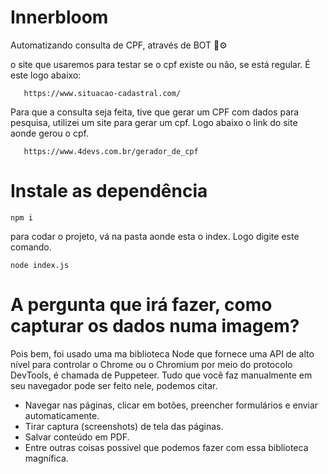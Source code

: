 # Innerbloom

Automatizando consulta de CPF, através de BOT 🤖⚙️


o site que usaremos para testar se o cpf existe ou não, se está regular. É este logo abaixo: 
      
       https://www.situacao-cadastral.com/

Para que a consulta seja feita, tive que gerar um CPF com dados para pesquisa, utilizei um site
para gerar um cpf. Logo abaixo o link do site aonde gerou o cpf.

       https://www.4devs.com.br/gerador_de_cpf


#  Instale as dependência

    npm i
    
 para codar o projeto, vá na pasta aonde esta o index. Logo digite este comando.
 
    node index.js


# A pergunta que irá fazer, como capturar os dados numa imagem?

Pois bem, foi usado uma ma biblioteca Node que fornece uma API de alto nível para controlar o Chrome ou o Chromium por meio do protocolo DevTools, é chamada de Puppeteer. Tudo que você faz manualmente em seu navegador pode ser feito nele, podemos citar.

* Navegar nas páginas, clicar em botões, preencher formulários e enviar automaticamente.
* Tirar captura (screenshots) de tela das páginas.
* Salvar conteúdo em PDF.
* Entre outras coisas possivel que podemos fazer com essa biblioteca magnífica. 
 
 
 
